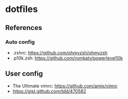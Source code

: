# dotfiles

## References

### Auto config

- .zshrc: <https://github.com/ohmyzsh/ohmyzsh>
- .p10k.zsh: <https://github.com/romkatv/powerlevel10k>

## User config

- The Ultimate vimrc: <https://github.com/amix/vimrc>
- <https://gist.github.com/tdd/470582>